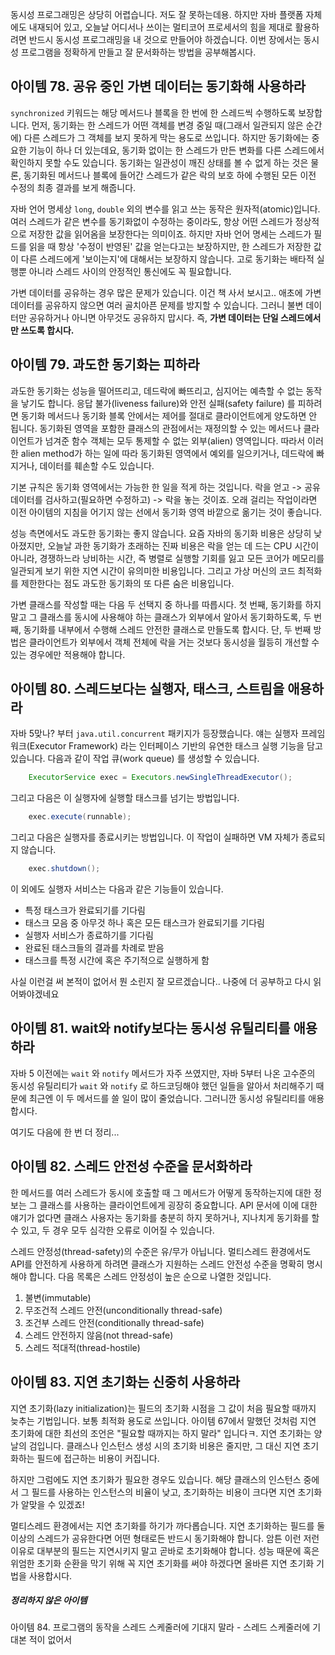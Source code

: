 동시성 프로그래밍은 상당히 어렵습니다. 저도 잘 못하는데용. 하지만 자바 플랫폼 자체에도 내재되어 있고, 오늘날 어디서나 쓰이는 멀티코어 프로세서의 힘을 제대로 활용하려면 반드시 동시성 프로그래밍을 내 것으로 만들어야 하겠습니다. 이번 장에서는 동시성 프로그램을 정확하게 만들고 잘 문서화하는 방법을 공부해봅시다.



## 아이템 78. 공유 중인 가변 데이터는 동기화해 사용하라

`synchronized` 키워드는 해당 메서드나 블록을 한 번에 한 스레드씩 수행하도록 보장합니다. 먼저, 동기화는 한 스레드가 어떤 객체를 변경 중일 때(그래서 일관되지 않은 순간에) 다른 스레드가 그 객체를 보지 못하게 막는 용도로 쓰입니다. 하지만 동기화에는 중요한 기능이 하나 더 있는데요, 동기화 없이는 한 스레드가 만든 변화를 다른 스레드에서 확인하지 못할 수도 있습니다. 동기화는 일관성이 깨진 상태를 볼 수 없게 하는 것은 물론, 동기화된 메서드나 블록에 들어간 스레드가 같은 락의 보호 하에 수행된 모든 이전 수정의 최종 결과를 보게 해줍니다.

자바 언어 명세상 `long`, `double` 외의 변수를 읽고 쓰는 동작은 원자적(atomic)입니다. 여러 스레드가 같은 변수를 동기화없이 수정하는 중이라도, 항상 어떤 스레드가 정상적으로 저장한 값을 읽어옴을 보장한다는 의미이죠. 하지만 자바 언어 명세는 스레드가 필드를 읽을 때 항상 '수정이 반영된' 값을 얻는다고는 보장하지만, 한 스레드가 저장한 값이 다른 스레드에게 '보이는지'에 대해서는 보장하지 않습니다. 고로 동기화는 배타적 실행뿐 아니라 스레드 사이의 안정적인 통신에도 꼭 필요합니다.



가변 데이터를 공유하는 경우 많은 문제가 있습니다. 이건 책 사서 보시고.. 애초에 가변 데이터를 공유하지 않으면 여러 골치아픈 문제를 방지할 수 있습니다. 그러니 불변 데이터만 공유하거나 아니면 아무것도 공유하지 맙시다. 즉, **가변 데이터는 단일 스레드에서만 쓰도록 합시다.**



## 아이템 79. 과도한 동기화는 피하라

과도한 동기화는 성능을 떨어뜨리고, 데드락에 빠뜨리고, 심지어는 예측할 수 없는 동작을 낳기도 합니다. 응답 불가(liveness failure)와 안전 실패(safety failure) 를 피하려면 동기화 메서드나 동기화 블록 안에서는 제어를 절대로 클라이언트에게 양도하면 안 됩니다. 동기화된 영역을 포함한 클래스의 관점에서는 재정의할 수 있는 메서드나 클라이언트가 넘겨준 함수 객체는 모두 통제할 수 없는 외부(alien) 영역입니다. 따라서 이러한 alien method가 하는 일에 따라 동기화된 영역에서 예외를 일으키거나, 데드락에 빠지거나, 데이터를 훼손할 수도 있습니다.

기본 규칙은 동기화 영역에서는 가능한 한 일을 적게 하는 것입니다. 락을 얻고 -> 공유 데이터를 검사하고(필요하면 수정하고) -> 락을 놓는 것이죠. 오래 걸리는 작업이라면 이전 아이템의 지침을 어기지 않는 선에서 동기화 영역 바깥으로 옮기는 것이 좋습니다.

성능 측면에서도 과도한 동기화는 좋지 않습니다. 요즘 자바의 동기화 비용은 상당히 낮아졌지만, 오늘날 과한 동기화가 초래하는 진짜 비용은 락을 얻는 데 드는 CPU 시간이 아니라, 경쟁하느라 낭비하는 시간, 즉 병렬로 실행할 기회를 잃고 모든 코어가 메모리를 일관되게 보기 위한 지연 시간이 유의미한 비용입니다. 그리고 가상 머신의 코드 최적화를 제한한다는 점도 과도한 동기화의 또 다른 숨은 비용입니다.

가변 클래스를 작성할 때는 다음 두 선택지 중 하나를 따릅시다. 첫 번째, 동기화를 하지 말고 그 클래스를 동시에 사용해야 하는 클래스가 외부에서 알아서 동기화하도록, 두 번째, 동기화를 내부에서 수행해 스레드 안전한 클래스로 만들도록 합시다. 단, 두 번째 방법은 클라이언트가 외부에서 객체 전체에 락을 거는 것보다 동시성을 월등히 개선할 수 있는 경우에만 적용해야 합니다.



## 아이템 80. 스레드보다는 실행자, 태스크, 스트림을 애용하라

자바 5맞나? 부터 `java.util.concurrent` 패키지가 등장했습니다. 얘는 실행자 프레임워크(Executor Framework) 라는 인터페이스 기반의 유연한 태스크 실행 기능을 담고 있습니다. 다음과 같이 작업 큐(work queue) 를 생성할 수 있습니다.

``` java
    ExecutorService exec = Executors.newSingleThreadExecutor();
```



그리고 다음은 이 실행자에 실행할 태스크를 넘기는 방법입니다.

``` java
    exec.execute(runnable);
```



그리고 다음은 실행자를 종료시키는 방법입니다. 이 작업이 실패하면 VM 자체가 종료되지 않습니다.

``` java
    exec.shutdown();
```



이 외에도 실행자 서비스는 다음과 같은 기능들이 있습니다.

- 특정 태스크가 완료되기를 기다림
- 태스크 모음 중 아무것 하나 혹은 모든 태스크가 완료되기를 기다림
- 실행자 서비스가 종료하기를 기다림
- 완료된 태스크들의 결과를 차례로 받음
- 태스크를 특정 시간에 혹은 주기적으로 실행하게 함



사실 이런걸 써 본적이 없어서 뭔 소린지 잘 모르겠습니다.. 나중에 더 공부하고 다시 읽어봐야겠네요



## 아이템 81. wait와 notify보다는 동시성 유틸리티를 애용하라

자바 5 이전에는 `wait` 와 `notify` 메서드가 자주 쓰였지만, 자바 5부터 나온 고수준의 동시성 유틸리티가 `wait` 와 `notify` 로 하드코딩해야 했던 일들을 알아서 처리해주기 때문에 최근엔 이 두 메서드를 쓸 일이 많이 줄었습니다. 그러니깐 동시성 유틸리티를 애용합시다.



여기도 다음에 한 번 더 정리...



## 아이템 82. 스레드 안전성 수준을 문서화하라

한 메서드를 여러 스레드가 동시에 호출할 때 그 메서드가 어떻게 동작하는지에 대한 정보는 그 클래스를 사용하는 클라이언트에게 굉장히 중요합니다. API 문서에 이에 대한 얘기가 없다면 클래스 사용자는 동기화를 충분히 하지 못하거나, 지나치게 동기화를 할 수 있고, 두 경우 모두 심각한 오류로 이어질 수 있습니다. 

스레드 안정성(thread-safety)의 수준은 유/무가 아닙니다. 멀티스레드 환경에서도 API를 안전하게 사용하게 하려면 클래스가 지원하는 스레드 안전성 수준을 명확히 명시해야 합니다. 다음 목록은 스레드 안정성이 높은 순으로 나열한 것입니다.

1. 불변(immutable)
2. 무조건적 스레드 안전(unconditionally thread-safe)
3. 조건부 스레드 안전(conditionally thread-safe)
4. 스레드 안전하지 않음(not thread-safe)
5. 스레드 적대적(thread-hostile)



## 아이템 83. 지연 초기화는 신중히 사용하라

지연 초기화(lazy initialization)는 필드의 초기화 시점을 그 값이 처음 필요할 때까지 늦추는 기법입니다. 보통 최적화 용도로 쓰입니다. 아이템 67에서 말했던 것처럼 지연 초기화에 대한 최선의 조언은 "필요할 때까지는 하지 말라" 입니다ㅋ. 지연 초기화는 양날의 검입니다. 클래스나 인스턴스 생성 시의 초기화 비용은 줄지만, 그 대신 지연 초기화하는 필드에 접근하는 비용이 커집니다. 

하지만 그럼에도 지연 초기화가 필요한 경우도 있습니다. 해당 클래스의 인스턴스 중에서 그 필드를 사용하는 인스턴스의 비율이 낮고, 초기화하는 비용이 크다면 지연 초기화가 알맞을 수 있겠죠!

멀티스레드 환경에서는 지연 초기화를 하기가 까다롭습니다. 지연 초기화하는 필드를 둘 이상의 스레드가 공유한다면 어떤 형태로든 반드시 동기화해야 합니다. 암튼 이런 저런 이유로 대부분의 필드는 지연시키지 말고 곧바로 초기화해야 합니다. 성능 때문에 혹은 위엄한 초기화 순환을 막기 위해 꼭 지연 초기화를 써야 하겠다면 올바른 지연 초기화 기법을 사용합시다.





##### 정리하지 않은 아이템

아이템 84. 프로그램의 동작을 스레드 스케줄러에 기대지 말라 - 스레드 스케줄러에 기대본 적이 없어서
